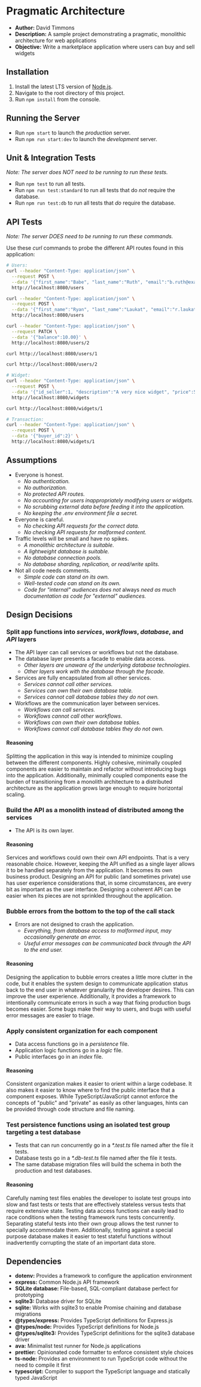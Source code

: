 # Pragmatic Architecture

- **Author:** David Timmons
- **Description:** A sample project demonstrating a pragmatic, monolithic architecture for web applications
- **Objective:** Write a marketplace application where users can buy and sell widgets

## Installation

1. Install the latest LTS version of [Node.js](https://nodejs.org/en/).
2. Navigate to the root directory of this project.
3. Run `npm install` from the console.

## Running the Server

- Run `npm start` to launch the *production* server.
- Run `npm run start:dev` to launch the *development* server.

## Unit & Integration Tests

*Note: The server does NOT need to be running to run these tests.*

- Run `npm test` to run all tests.
- Run `npm run test:standard` to run all tests that do *not* require the database.
- Run `npm run test:db` to run all tests that *do* require the database.

## API Tests

*Note: The server DOES need to be running to run these commands.*

Use these *curl* commands to probe the different API routes found in this application:

```bash
# Users:
curl --header "Content-Type: application/json" \
  --request POST \
  --data '{"first_name":"Babe", "last_name":"Ruth", "email":"b.ruth@example.com"}' \
  http://localhost:8080/users

curl --header "Content-Type: application/json" \
  --request POST \
  --data '{"first_name":"Ryan", "last_name":"Laukat", "email":"r.laukat@example.com"}' \
  http://localhost:8080/users

curl --header "Content-Type: application/json" \
  --request PATCH \
  --data '{"balance":10.00}' \
  http://localhost:8080/users/2

curl http://localhost:8080/users/1

curl http://localhost:8080/users/2

# Widget:
curl --header "Content-Type: application/json" \
  --request POST \
  --data '{"id_seller":1, "description":"A very nice widget", "price":5.75}' \
  http://localhost:8080/widgets

curl http://localhost:8080/widgets/1

# Transaction:
curl --header "Content-Type: application/json" \
  --request POST \
  --data '{"buyer_id":2}' \
  http://localhost:8080/widgets/1
```

## Assumptions

- Everyone is honest.
  - *No authentication.*
  - *No authorization.*
  - *No protected API routes.*
  - *No accounting for users inappropriately modifying users or widgets.*
  - *No scrubbing external data before feeding it into the application.*
  - *No keeping the .env environment file a secret.*
- Everyone is careful.
  - *No checking API requests for the correct data.*
  - *No checking API requests for malformed content.*
- Traffic levels will be small and have no spikes.
  - *A monolithic architecture is suitable.*
  - *A lightweight database is suitable.*
  - *No database connection pools.*
  - *No database sharding, replication, or read/write splits.*
- Not all code needs comments.
  - *Simple code can stand on its own.*
  - *Well-tested code can stand on its own.*
  - *Code for "internal" audiences does not* always *need as much documentation as code for "external" audiences.*

## Design Decisions

### Split app functions into *services*, *workflows*, *database*, and *API* layers

- The API layer can call services or workflows but not the database.
- The database layer presents a facade to enable data access.
  - *Other layers are unaware of the underlying database technologies.*
  - *Other layers work with the database through the facade.*
- Services are fully encapsulated from all other services.
  - *Services cannot call other services.*
  - *Services can own their own database table.*
  - *Services cannot call database tables they do not own.*
- Workflows are the communication layer between services.
  - *Workflows can call services.*
  - *Workflows cannot call other workflows.*
  - *Workflows can own their own database tables.*
  - *Workflows cannot call database tables they do not own.*

#### Reasoning

Splitting the application in this way is intended to minimize coupling between the different components. Highly cohesive, minimally coupled components are easier to maintain and refactor without introducing bugs into the application. Additionally, minimally coupled components ease the burden of transitioning from a monolith architecture to a distributed architecture as the application grows large enough to require horizontal scaling.

### Build the API as a monolith instead of distributed among the services

- The API is its own layer.

#### Reasoning

Services and workflows could own their own API endpoints. That is a very reasonable choice. However, keeping the API unified as a single layer allows it to be handled separately from the application. It becomes its own business product. Designing an API for public (and sometimes private) use has user experience considerations that, in some circumstances, are every bit as important as the user interface. Designing a coherent API can be easier when its pieces are not sprinkled throughout the application.

### Bubble errors from the bottom to the top of the call stack

- Errors are not designed to crash the application.
  - *Everything, from database access to malformed input, may occasionally generate an error.*
  - *Useful error messages can be communicated back through the API to the end user.*

#### Reasoning

Designing the application to bubble errors creates a little more clutter in the code, but it enables the system design to communicate application status back to the end user in whatever granularity the developer desires. This can improve the user experience. Additionally, it provides a framework to intentionally communicate errors in such a way that fixing production bugs becomes easier. Some bugs make their way to users, and bugs with useful error messages are easier to triage.

### Apply consistent organization for each component

- Data access functions go in a *persistence* file.
- Application logic functions go in a *logic* file.
- Public interfaces go in an *index* file.

#### Reasoning

Consistent organization makes it easier to orient within a large codebase. It also makes it easier to know where to find the public interface that a component exposes. While TypeScript/JavaScript cannot enforce the concepts of "public" and "private" as easily as other languages, hints can be provided through code structure and file naming.

### Test persistence functions using an isolated test group targeting a test database

- Tests that can run concurrently go in a *\*.test.ts* file named after the file it tests.
- Database tests go in a *\*.db-test.ts* file named after the file it tests.
- The same database migration files will build the schema in both the production and test databases.

#### Reasoning

Carefully naming test files enables the developer to isolate test groups into slow and fast tests or tests that are effectively stateless versus tests that require extensive state. Testing data access functions can easily lead to race conditions when the testing framework runs tests concurrently. Separating stateful tests into their own group allows the test runner to specially accommodate them. Additionally, testing against a special purpose database makes it easier to test stateful functions without inadvertently corrupting the state of an important data store.

## Dependencies

- **dotenv:** Provides a framework to configure the application environment
- **express:** Common Node.js API framework
- **SQLite database:** File-based, SQL-compliant database perfect for prototyping
- **sqlite3:** Database driver for SQLite
- **sqlite:** Works with sqlite3 to enable Promise chaining and database migrations
- **@types/express:** Provides TypeScript definitions for Express.js
- **@types/node:** Provides TypeScript definitions for Node.js
- **@types/sqlite3:** Provides TypeScript definitions for the sqlite3 database driver
- **ava:** Minimalist test runner for Node.js applications
- **prettier:** Opinionated code formatter to enforce consistent style choices
- **ts-node:** Provides an environment to run TypeScript code without the need to compile it first
- **typescript:** Compiler to support the TypeScript language and statically typed JavaScript
